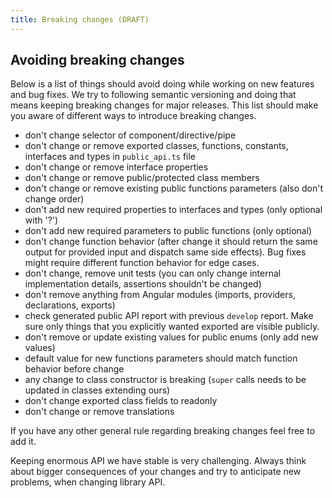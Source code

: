 ```yaml
---
title: Breaking changes (DRAFT)
---
```


## Avoiding breaking changes

Below is a list of things should avoid doing while working on new features and bug fixes. We try to following semantic versioning and doing that means keeping breaking changes for major releases. This list should make you aware of different ways to introduce breaking changes.

- don't change selector of component/directive/pipe
- don't change or remove exported classes, functions, constants, interfaces and types in `public_api.ts` file
- don't change or remove interface properties
- don't change or remove public/protected class members
- don't change or remove existing public functions parameters (also don't change order)
- don't add new required properties to interfaces and types (only optional with '?')
- don't add new required parameters to public functions (only optional)
- don't change function behavior (after change it should return the same output for provided input and dispatch same side effects). Bug fixes might require different function behavior for edge cases.
- don't change, remove unit tests (you can only change internal implementation details, assertions shouldn't be changed)
- don't remove anything from Angular modules (imports, providers, declarations, exports)
- check generated public API report with previous `develop` report. Make sure only things that you explicitly wanted exported are visible publicly.
- don't remove or update existing values for public enums (only add new values)
- default value for new functions parameters should match function behavior before change
- any change to class constructor is breaking (`super` calls needs to be updated in classes extending ours)
- don't change exported class fields to readonly
- don't change or remove translations

If you have any other general rule regarding breaking changes feel free to add it.

Keeping enormous API we have stable is very challenging. Always think about bigger consequences of your changes and try to anticipate new problems, when changing library API.
